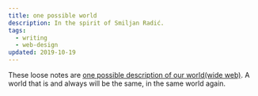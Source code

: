 ```yaml
---
title: one possible world
description: In the spirit of Smiljan Radić.
tags:
  - writing
  - web-design
updated: 2019-10-19
---
```

These loose notes are [one possible description of our world(wide web)](https://barnsworthburning.net/extracts/recUPqvklpbdy3pUD). A world that is and always will be the same, in the same world again.